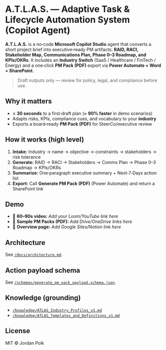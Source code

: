 # A.T.L.A.S. — Adaptive Task & Lifecycle Automation System (Copilot Agent)

**A.T.L.A.S.** is a no‑code **Microsoft Copilot Studio** agent that converts a short project brief into executive‑ready PM artifacts:
**RAID, RACI, Stakeholder Map, Communications Plan, Phase 0–3 Roadmap, and KPIs/OKRs**.
It includes an **Industry Switch** (SaaS / Healthcare / FinTech / Energy) and a one‑click **PM Pack (PDF)** export via **Power Automate + Word + SharePoint**.

> Draft outputs only — review for policy, legal, and compliance before use.

## Why it matters
- ≤ **30 seconds** to a first‑draft plan (≈ **90% faster** in demo scenarios)
- Adapts risks, KPIs, compliance cues, and vocabulary to your **industry**
- Exports a board‑ready **PM Pack (PDF)** for SteerCo/executive review

## How it works (high level)
1. **Intake:** Industry → name → objective → constraints → stakeholders → risk tolerance  
2. **Generate:** RAID → RACI → Stakeholders → Comms Plan → Phase 0–3 Roadmap → KPIs/OKRs  
3. **Summarize:** One‑paragraph executive summary + Next‑7‑Days action list  
4. **Export:** Call **Generate PM Pack (PDF)** (Power Automate) and return a SharePoint link

## Demo
- 🎥 **60–90s video:** _Add your Loom/YouTube link here_
- 📄 **Sample PM Packs (PDF):** _Add Drive/OneDrive links here_
- 🔗 **Overview page:** _Add Google Sites/Notion link here_

## Architecture
See [`/docs/architecture.md`](docs/architecture.md).

## Action payload schema
See [`/schemas/generate_pm_pack_payload.schema.json`](schemas/generate_pm_pack_payload.schema.json).

## Knowledge (grounding)
- [`/knowledge/ATLAS_Industry_Profiles_v1.md`](knowledge/ATLAS_Industry_Profiles_v1.md)
- [`/knowledge/ATLAS_Templates_and_Definitions_v1.md`](knowledge/ATLAS_Templates_and_Definitions_v1.md)

## License
MIT © Jordan Polk
